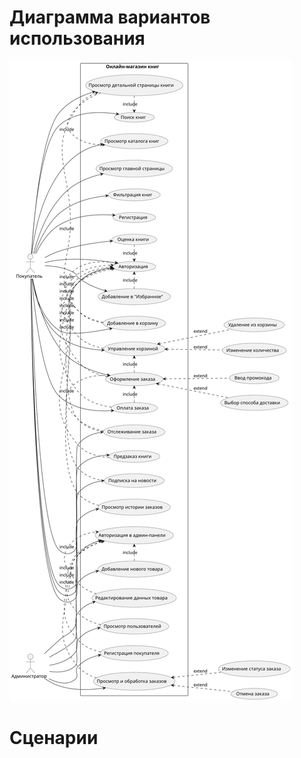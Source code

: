# Диаграмма вариантов использования
![usecase](https://github.com/fpmi-hci-2025/project12b-aquarius/blob/6792df8de6037109f95dfc3b903389ca987502a3/img/usecaseBookStore.svg?raw=true)

# Сценарии
